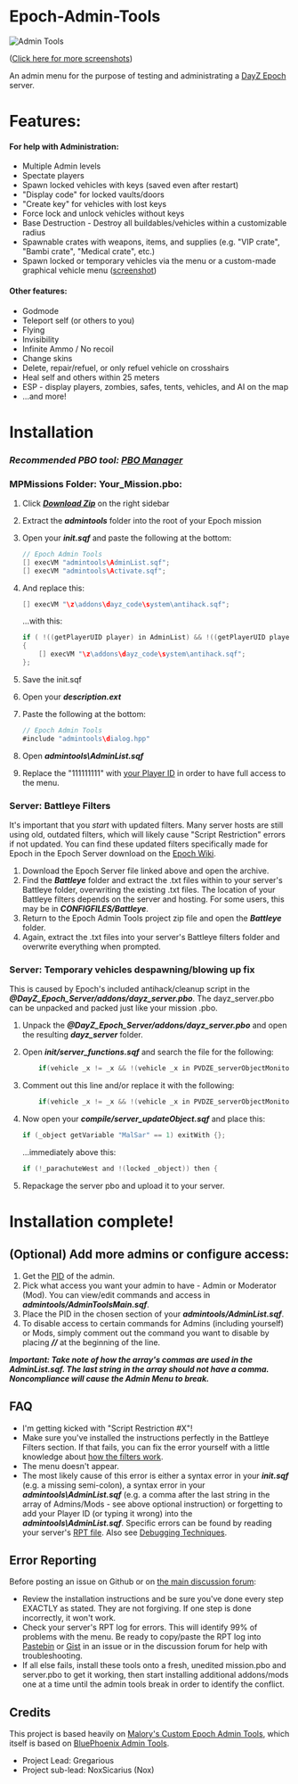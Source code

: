 Epoch-Admin-Tools
=================

![Admin Tools](http://i.imgur.com/j0bTHPB.png)

([Click here for more screenshots](http://imgur.com/a/RH4cx#0))

An admin menu for the purpose of testing and administrating a [DayZ Epoch](https://github.com/vbawol/DayZ-Epoch) server. 

# Features:
#### For help with Administration:
* Multiple Admin levels
* Spectate players
* Spawn locked vehicles with keys (saved even after restart)
* "Display code" for locked vaults/doors
* "Create key" for vehicles with lost keys
* Force lock and unlock vehicles without keys
* Base Destruction - Destroy all buildables/vehicles within a customizable radius
* Spawnable crates with weapons, items, and supplies (e.g. "VIP crate", "Bambi crate", "Medical crate", etc.)
* Spawn locked or temporary vehicles via the menu or a custom-made graphical vehicle menu ([screenshot](https://f.cloud.github.com/assets/204934/2233637/43153c0a-9b2c-11e3-8a03-40d11239e1cb.png))


#### Other features:
* Godmode
* Teleport self (or others to you)
* Flying
* Invisibility
* Infinite Ammo / No recoil
* Change skins
* Delete, repair/refuel, or only refuel vehicle on crosshairs
* Heal self and others within 25 meters
* ESP - display players, zombies, safes, tents, vehicles, and AI on the map
* ...and more!

# Installation

### *Recommended PBO tool: [PBO Manager](http://www.armaholic.com/page.php?id=16369)*

### MPMissions Folder: Your_Mission.pbo:
1. Click ***[Download Zip](https://github.com/gregariousjb/Epoch-Admin-Tools/archive/master.zip)*** on the right sidebar
2. Extract the ***admintools*** folder into the root of your Epoch mission
3. Open your ***init.sqf*** and paste the following at the bottom:

	~~~~java
	// Epoch Admin Tools
	[] execVM "admintools\AdminList.sqf";
	[] execVM "admintools\Activate.sqf";
	~~~~

4. And replace this:

	~~~~java
	[] execVM "\z\addons\dayz_code\system\antihack.sqf";
	~~~~

	...with this:

	~~~~java
	if ( !((getPlayerUID player) in AdminList) && !((getPlayerUID player) in ModList) && !((getPlayerUID player) in tempList)) then 
	{
		[] execVM "\z\addons\dayz_code\system\antihack.sqf";
	};
	~~~~

5. Save the init.sqf
6. Open your ***description.ext***
7. Paste the following at the bottom:

    ~~~~java
    // Epoch Admin Tools
    #include "admintools\dialog.hpp"
    ~~~~
	
8. Open ***admintools\AdminList.sqf***
9. Replace the "111111111" with [your Player ID](http://i48.tinypic.com/2isxjkz.png) in order to have full access to the menu.


### Server: Battleye Filters
It's important that you *start* with updated filters. Many server hosts are still using old, outdated filters, which will likely cause "Script Restriction" errors if not updated. You can find these updated filters specifically made for Epoch in the Epoch Server download on the [Epoch Wiki](http://dayzepoch.com/wiki/index.php?title=Main_Page). 

1. Download the Epoch Server file linked above and open the archive.
2. Find the ***Battleye*** folder and extract the .txt files within to your server's Battleye folder, overwriting the existing .txt files. The location of your Battleye filters depends on the server and hosting. For some users, this may be in ***CONFIGFILES/Battleye***.
3. Return to the Epoch Admin Tools project zip file and open the ***Battleye*** folder.
4. Again, extract the .txt files into your server's Battleye filters folder and overwrite everything when prompted.


### Server: Temporary vehicles despawning/blowing up fix
This is caused by Epoch's included antihack/cleanup script in the ***@DayZ_Epoch_Server/addons/dayz_server.pbo***. The dayz_server.pbo can be unpacked and packed just like your mission .pbo.

1. Unpack the ***@DayZ_Epoch_Server/addons/dayz_server.pbo*** and open the resulting ***dayz_server*** folder.
2. Open ***init/server_functions.sqf*** and search the file for the following:

    ~~~~java
        if(vehicle _x != _x && !(vehicle _x in PVDZE_serverObjectMonitor) && (isPlayer _x)  && !((typeOf vehicle _x) in DZE_safeVehicle)) then {
    ~~~~
    
3. Comment out this line and/or replace it with the following:

    ~~~~java
        if(vehicle _x != _x && !(vehicle _x in PVDZE_serverObjectMonitor) && (isPlayer _x)  && !((typeOf vehicle _x) in DZE_safeVehicle) && (vehicle _x getVariable ["MalSar",0] !=1)) then {
    ~~~~

4. Now open your ***compile/server_updateObject.sqf*** and place this:


    ~~~~java
    if (_object getVariable "MalSar" == 1) exitWith {};
    ~~~~

    ...immediately above this:

    ~~~~java
    if (!_parachuteWest and !(locked _object)) then {
    ~~~~

5. Repackage the server pbo and upload it to your server. 


# Installation complete!


## (Optional) Add more admins or configure access:
1. Get the [PID](http://i48.tinypic.com/2isxjkz.png) of the admin.
2. Pick what access you want your admin to have - Admin or Moderator (Mod). You can view/edit commands and access in ***admintools/AdminToolsMain.sqf***.
3. Place the PID in the chosen section of your ***admintools/AdminList.sqf***. 
4. To disable access to certain commands for Admins (including yourself) or Mods, simply comment out the command you want to disable by placing ***//*** at the beginning of the line.

***Important: Take note of how the array's commas are used in the AdminList.sqf. The last string in the array should not have a comma. Noncompliance will cause the Admin Menu to break.***


## FAQ
* I'm getting kicked with "Script Restriction #X"!
 * Make sure you've installed the instructions perfectly in the Battleye Filters section. If that fails, you can fix the error yourself with a little knowledge about [how the filters work](http://dayz.st/w/Battleye_Filters).
* The menu doesn't appear.
 * The most likely cause of this error is either a syntax error in your ***init.sqf*** (e.g. a missing semi-colon), a syntax error in your ***admintools\AdminList.sqf*** (e.g. a comma after the last string in the array of Admins/Mods - see above optional instruction) or forgetting to add your Player ID (or typing it wrong) into the ***admintools\AdminList.sqf***. Specific errors can be found by reading your server's [RPT file](https://community.bistudio.com/wiki/arma.RPT). Also see [Debugging Techniques](https://community.bistudio.com/wiki/Debugging_Techniques).


## Error Reporting
Before posting an issue on Github or on [the main discussion forum](http://epochmod.com/forum/index.php?/topic/7501-release-epoch-admin-tools/):

* Review the installation instructions and be sure you've done every step EXACTLY as stated. They are not forgiving. If one step is done incorrectly, it won't work.
* Check your server's RPT log for errors. This will identify 99% of problems with the menu. Be ready to copy/paste the RPT log into [Pastebin](http://pastebin.com/) or [Gist](https://gist.github.com/) in an issue or in the discussion forum for help with troubleshooting.
* If all else fails, install these tools onto a fresh, unedited mission.pbo and server.pbo to get it working, then start installing additional addons/mods one at a time until the admin tools break in order to identify the conflict.


## Credits
This project is based heavily on [Malory's Custom Epoch Admin Tools](https://github.com/iforgotmywhat/Dayz-Epoch-Admin-Tools/), which itself is based on [BluePhoenix Admin Tools](https://github.com/BluePhoenix175/DayZ-Admin-Tools-).

* Project Lead: Gregarious
* Project sub-lead: NoxSicarius (Nox)
